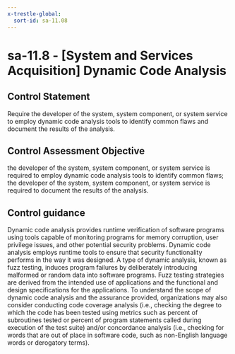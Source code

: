 ```yaml
---
x-trestle-global:
  sort-id: sa-11.08
---
```


# sa-11.8 - \[System and Services Acquisition\] Dynamic Code Analysis

## Control Statement

Require the developer of the system, system component, or system service to employ dynamic code analysis tools to identify common flaws and document the results of the analysis.

## Control Assessment Objective

the developer of the system, system component, or system service is required to employ dynamic code analysis tools to identify common flaws;
the developer of the system, system component, or system service is required to document the results of the analysis.

## Control guidance

Dynamic code analysis provides runtime verification of software programs using tools capable of monitoring programs for memory corruption, user privilege issues, and other potential security problems. Dynamic code analysis employs runtime tools to ensure that security functionality performs in the way it was designed. A type of dynamic analysis, known as fuzz testing, induces program failures by deliberately introducing malformed or random data into software programs. Fuzz testing strategies are derived from the intended use of applications and the functional and design specifications for the applications. To understand the scope of dynamic code analysis and the assurance provided, organizations may also consider conducting code coverage analysis (i.e., checking the degree to which the code has been tested using metrics such as percent of subroutines tested or percent of program statements called during execution of the test suite) and/or concordance analysis (i.e., checking for words that are out of place in software code, such as non-English language words or derogatory terms).
